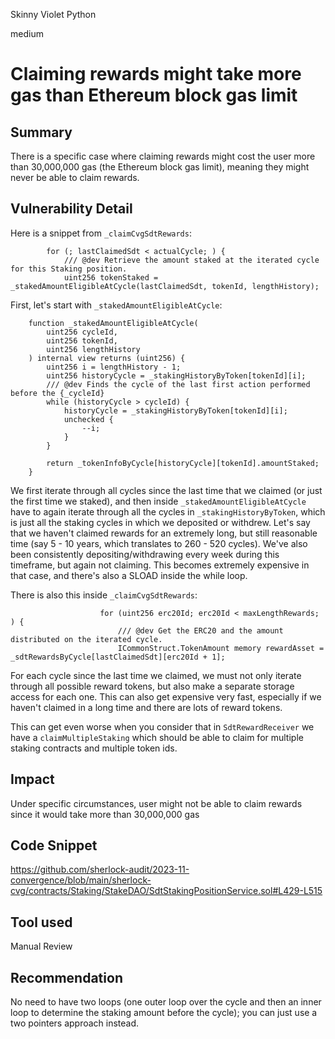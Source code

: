 Skinny Violet Python

medium

# Claiming rewards might take more gas than Ethereum block gas limit

## Summary

There is a specific case where claiming rewards might cost the user more than 30,000,000 gas (the Ethereum block gas limit), meaning they might never be able to claim rewards. 

## Vulnerability Detail

Here is a snippet from `_claimCvgSdtRewards`:

```solidity
        for (; lastClaimedSdt < actualCycle; ) {
            /// @dev Retrieve the amount staked at the iterated cycle for this Staking position.
            uint256 tokenStaked = _stakedAmountEligibleAtCycle(lastClaimedSdt, tokenId, lengthHistory);
```

First, let's start with `_stakedAmountEligibleAtCycle`:

```solidity
    function _stakedAmountEligibleAtCycle(
        uint256 cycleId,
        uint256 tokenId,
        uint256 lengthHistory
    ) internal view returns (uint256) {
        uint256 i = lengthHistory - 1;
        uint256 historyCycle = _stakingHistoryByToken[tokenId][i];
        /// @dev Finds the cycle of the last first action performed before the {_cycleId}
        while (historyCycle > cycleId) {
            historyCycle = _stakingHistoryByToken[tokenId][i];
            unchecked {
                --i;
            }
        }

        return _tokenInfoByCycle[historyCycle][tokenId].amountStaked;
    }
```

We first iterate through all cycles since the last time that we claimed (or just the first time we staked), and then inside `_stakedAmountEligibleAtCycle` have to again iterate through all the cycles in `_stakingHistoryByToken`, which is just all the staking cycles in which we deposited or withdrew. Let's say that we haven't claimed rewards for an extremely long, but still reasonable time (say 5 - 10 years, which translates to 260 - 520 cycles). We've also been consistently depositing/withdrawing every week during this timeframe, but again not claiming. This becomes extremely expensive in that case, and there's also a SLOAD inside the while loop. 

There is also this inside `_claimCvgSdtRewards`:

```solidity
                    for (uint256 erc20Id; erc20Id < maxLengthRewards; ) {
                        /// @dev Get the ERC20 and the amount distributed on the iterated cycle.
                        ICommonStruct.TokenAmount memory rewardAsset = _sdtRewardsByCycle[lastClaimedSdt][erc20Id + 1];
```

For each cycle since the last time we claimed, we must not only iterate through all possible reward tokens, but also make a separate storage access for each one. This can also get expensive very fast, especially if we haven't claimed in a long time and there are lots of reward tokens. 

This can get even worse when you consider that in `SdtRewardReceiver` we have a `claimMultipleStaking` which should be able to claim for multiple staking contracts and multiple token ids. 

## Impact

Under specific circumstances, user might not be able to claim rewards since it would take more than 30,000,000 gas 

## Code Snippet

https://github.com/sherlock-audit/2023-11-convergence/blob/main/sherlock-cvg/contracts/Staking/StakeDAO/SdtStakingPositionService.sol#L429-L515

## Tool used

Manual Review

## Recommendation
No need to have two loops (one outer loop over the cycle and then an inner loop to determine the staking amount before the cycle); you can just use a two pointers approach instead. 
